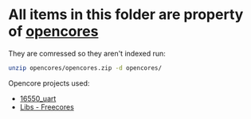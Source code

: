 # All items in this folder are property of [opencores](https://opencores.org/)

They are comressed so they aren't indexed run:
```bash
unzip opencores/opencores.zip -d opencores/
```

Opencore projects used:
 - [16550_uart](https://opencores.org/projects/a_vhd_16550_uart)
 - [Libs - Freecores](https://github.com/freecores/uart_fpga_slow_control)